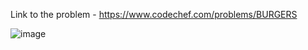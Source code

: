 Link to the problem - https://www.codechef.com/problems/BURGERS


![image](https://user-images.githubusercontent.com/57552973/229878922-d5a3967b-c09b-454a-960d-5fcf444b9e8f.png)
